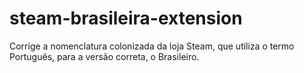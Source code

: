 # steam-brasileira-extension
Corrige a nomenclatura colonizada da loja Steam, que utiliza o termo Português, para a versão correta, o Brasileiro.
